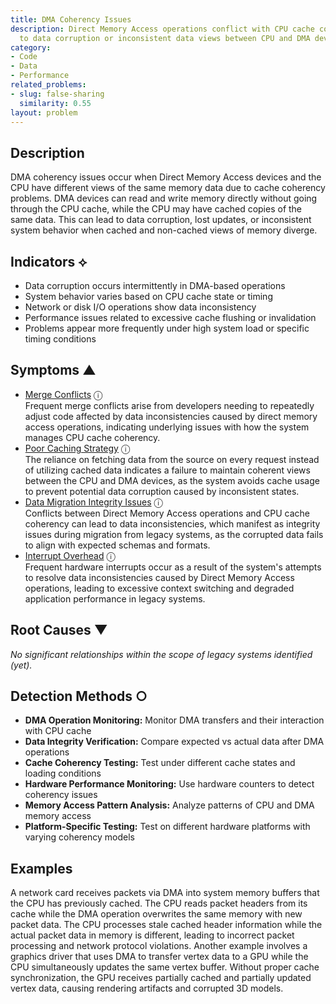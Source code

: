 ```yaml
---
title: DMA Coherency Issues
description: Direct Memory Access operations conflict with CPU cache coherency, leading
  to data corruption or inconsistent data views between CPU and DMA devices.
category:
- Code
- Data
- Performance
related_problems:
- slug: false-sharing
  similarity: 0.55
layout: problem
---
```


## Description

DMA coherency issues occur when Direct Memory Access devices and the CPU have different views of the same memory data due to cache coherency problems. DMA devices can read and write memory directly without going through the CPU cache, while the CPU may have cached copies of the same data. This can lead to data corruption, lost updates, or inconsistent system behavior when cached and non-cached views of memory diverge.


## Indicators ⟡

- Data corruption occurs intermittently in DMA-based operations
- System behavior varies based on CPU cache state or timing
- Network or disk I/O operations show data inconsistency
- Performance issues related to excessive cache flushing or invalidation
- Problems appear more frequently under high system load or specific timing conditions


## Symptoms ▲

- [Merge Conflicts](merge-conflicts.md) <span class="info-tooltip" title="Confidence: 0.434, Strength: 0.710">ⓘ</span>
<br/>  Frequent merge conflicts arise from developers needing to repeatedly adjust code affected by data inconsistencies caused by direct memory access operations, indicating underlying issues with how the system manages CPU cache coherency.
- [Poor Caching Strategy](poor-caching-strategy.md) <span class="info-tooltip" title="Confidence: 0.359, Strength: 0.712">ⓘ</span>
<br/>  The reliance on fetching data from the source on every request instead of utilizing cached data indicates a failure to maintain coherent views between the CPU and DMA devices, as the system avoids cache usage to prevent potential data corruption caused by inconsistent states.
- [Data Migration Integrity Issues](data-migration-integrity-issues.md) <span class="info-tooltip" title="Confidence: 0.332, Strength: 0.837">ⓘ</span>
<br/>  Conflicts between Direct Memory Access operations and CPU cache coherency can lead to data inconsistencies, which manifest as integrity issues during migration from legacy systems, as the corrupted data fails to align with expected schemas and formats.
- [Interrupt Overhead](interrupt-overhead.md) <span class="info-tooltip" title="Confidence: 0.300, Strength: 0.740">ⓘ</span>
<br/>  Frequent hardware interrupts occur as a result of the system's attempts to resolve data inconsistencies caused by Direct Memory Access operations, leading to excessive context switching and degraded application performance in legacy systems.

## Root Causes ▼

*No significant relationships within the scope of legacy systems identified (yet).*

## Detection Methods ○

- **DMA Operation Monitoring:** Monitor DMA transfers and their interaction with CPU cache
- **Data Integrity Verification:** Compare expected vs actual data after DMA operations
- **Cache Coherency Testing:** Test under different cache states and loading conditions
- **Hardware Performance Monitoring:** Use hardware counters to detect coherency issues
- **Memory Access Pattern Analysis:** Analyze patterns of CPU and DMA memory access
- **Platform-Specific Testing:** Test on different hardware platforms with varying coherency models


## Examples

A network card receives packets via DMA into system memory buffers that the CPU has previously cached. The CPU reads packet headers from its cache while the DMA operation overwrites the same memory with new packet data. The CPU processes stale cached header information while the actual packet data in memory is different, leading to incorrect packet processing and network protocol violations. Another example involves a graphics driver that uses DMA to transfer vertex data to a GPU while the CPU simultaneously updates the same vertex buffer. Without proper cache synchronization, the GPU receives partially cached and partially updated vertex data, causing rendering artifacts and corrupted 3D models.

